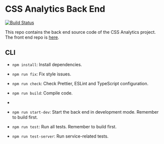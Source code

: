 # CSS Analytics Back End

[![Build Status](https://travis-ci.com/chuntonggao/css-visual-backend.svg?branch=master)](https://travis-ci.com/chuntonggao/css-visual-backend)


This repo contains the back end source code of the CSS Analytics project. The front end repo is [here](https://github.com/chuntonggao/css-analytics-frontend).

## CLI

- `npm install`: Install dependencies.

- `npm run fix`: Fix style issues.

- `npm run check`: Check Prettier, ESLint and TypeScript configuration.

- `npm run build`: Compile code.
- 
- `npm run start-dev`: Start the back end in development mode. Remember to build first.

- `npm run test`: Run all tests. Remember to build first.

- `npm run test-server`: Run service-related tests.